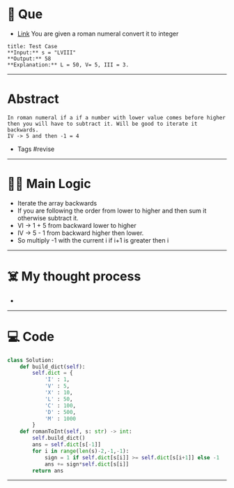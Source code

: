 # 🧩 Que
- [Link](https://leetcode.com/problems/roman-to-integer/)
You are given a roman numeral convert it to integer
```ad-question
title: Test Case
**Input:** s = "LVIII"
**Output:** 58
**Explanation:** L = 50, V= 5, III = 3.
```

---
# Abstract
```ad-abstract
In roman numeral if a if a number with lower value comes before higher then you will have to subtract it. Will be good to iterate it backwards.
IV -> 5 and then -1 = 4
```

- Tags #revise 
--- 
# 🕵️‍♂️ Main Logic
- Iterate the array backwards
- If you are following the order from lower to higher and then sum it otherwise subtract it.
- VI -> 1 + 5 from backward lower to higher
- IV -> 5 - 1 from backward higher then lower.
- So multiply -1 with the current i if i+1 is greater then i

---
# ☠️ My thought process
- 
---

# 💻 Code
```python
class Solution:
    def build_dict(self):
        self.dict = {
            'I' : 1,
            'V' : 5,
            'X' : 10,
            'L' : 50,
            'C' : 100,
            'D' : 500,
            'M' : 1000
        }
    def romanToInt(self, s: str) -> int:
        self.build_dict()
        ans = self.dict[s[-1]]
        for i in range(len(s)-2,-1,-1):
            sign = 1 if self.dict[s[i]] >= self.dict[s[i+1]] else -1
            ans += sign*self.dict[s[i]]
        return ans
```
---
